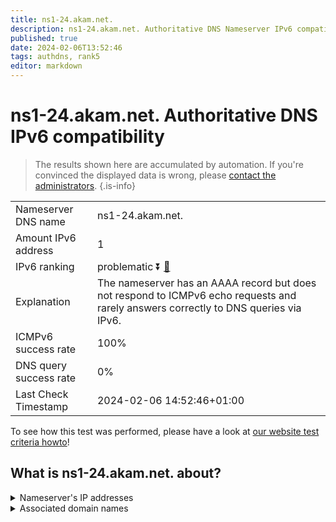 ```yaml
---
title: ns1-24.akam.net.
description: ns1-24.akam.net. Authoritative DNS Nameserver IPv6 compatibility
published: true
date: 2024-02-06T13:52:46
tags: authdns, rank5
editor: markdown
---
```


# ns1-24.akam.net. Authoritative DNS IPv6 compatibility

> The results shown here are accumulated by automation. If you're convinced the displayed data is wrong, please [contact the administrators](/howto/chat). 
{.is-info}




|   |   |
| - | - |
| Nameserver DNS name | ns1-24.akam.net.
| Amount IPv6 address | 1
| IPv6 ranking | problematic :arrow_double_down: [🔗](/howto/ranking) |
| Explanation | The nameserver has an AAAA record but does not respond to ICMPv6 echo requests and rarely answers correctly to DNS queries via IPv6. |
| ICMPv6 success rate | 100%|
| DNS query success rate | 0% |
| Last Check Timestamp | 2024-02-06 14:52:46+01:00 |

To see how this test was performed, please have a look at [our website test criteria howto](/howto/testcriteria/authdns)!


## What is ns1-24.akam.net. about?




<details>
<summary>Nameserver's IP addresses</summary>

2600:1401:2::18

</details>



<details>
<summary>Associated domain names</summary>

www.hulu.com

</details>

